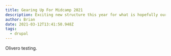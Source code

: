 ```yaml
---
title: Gearing Up For Midcamp 2021
description: Exciting new structure this year for what is hopefully our last virtual event.
author: Brian
date: 2021-03-12T13:41:50.948Z
tags:
  - drupal
---
```

Olivero testing.